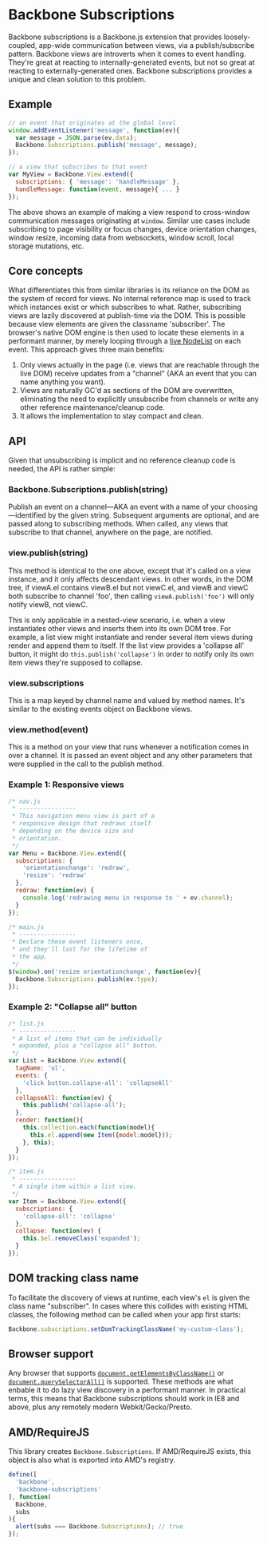 # Backbone Subscriptions

Backbone subscriptions is a Backbone.js extension that provides loosely-coupled, app-wide communication between views, via a publish/subscribe pattern.
Backbone views are introverts when it comes to event handling.
They're great at reacting to internally-generated events, but not so great at reacting to externally-generated ones.
Backbone subscriptions provides a unique and clean solution to this problem.

## Example

```javascript
// an event that originates at the global level
window.addEventListener('message', function(ev){
  var message = JSON.parse(ev.data);
  Backbone.Subscriptions.publish('message', message);
});

// a view that subscribes to that event
var MyView = Backbone.View.extend({
  subscriptions: { 'message': 'handleMessage' },
  handleMessage: function(event, message){ ... }
});
```

The above shows an example of making a view respond to cross-window communication messages originating at `window`.
Similar use cases include subscribing to page visibility or focus changes, device orientation changes, window resize, incoming data from websockets, window scroll, local storage mutations, etc.

## Core concepts

What differentiates this from similar libraries is its reliance on the DOM as the system of record for views.
No internal reference map is used to track which instances exist or which subscribes to what.
Rather, subscribing views are lazily discovered at publish-time via the DOM.
This is possible because view elements are given the classname 'subscriber'.
The browser's native DOM engine is then used to locate these elements in a performant manner, by merely looping through a [live NodeList](https://developer.mozilla.org/en-US/docs/Web/API/NodeList#A_.22live.22_collection) on each event.
This approach gives three main benefits:

 1. Only views actually in the page (i.e. views that are reachable through the live DOM) receive updates from a "channel" (AKA an event that you can name anything you want).
 2. Views are naturally GC'd as sections of the DOM are overwritten, eliminating the need to explicitly unsubscribe from channels or write any other reference maintenance/cleanup code.
 3. It allows the implementation to stay compact and clean.

## API

Given that unsubscribing is implicit and no reference cleanup code is needed, the API is rather simple:

### Backbone.Subscriptions.publish(string)

Publish an event on a channel—AKA an event with a name of your choosing—identified by the given string.
Subsequent arguments are optional, and are passed along to subscribing methods.
When called, any views that subscribe to that channel, anywhere on the page, are notified.

### view.publish(string)

This method is identical to the one above, except that it's called on a view instance, and it only affects descendant views.
In other words, in the DOM tree, if viewA.el contains viewB.el but not viewC.el, and viewB and viewC both subscribe to channel 'foo', then calling `viewA.publish('foo')` will only notify viewB, not viewC.

This is only applicable in a nested-view scenario, i.e. when a view instantiates other views and inserts them into its own DOM tree.
For example, a list view might instantiate and render several item views during render and append them to itself.
If the list view provides a 'collapse all' button, it might do `this.publish('collapse')` in order to notify only its own item views they're supposed to collapse.

### view.subscriptions

This is a map keyed by channel name and valued by method names.
It's similar to the existing events object on Backbone views.

### view.method(event)

This is a method on your view that runs whenever a notification comes in over a channel.
It is passed an event object and any other parameters that were supplied in the call to the publish method.

### Example 1: Responsive views

```javascript
/* nav.js
 * ----------------
 * This navigation menu view is part of a
 * responsive design that redraws itself
 * depending on the device size and
 * orientation.
 */
var Menu = Backbone.View.extend({
  subscriptions: {
    'orientationchange': 'redraw',
    'resize': 'redraw'
  },
  redraw: function(ev) {
    console.log('redrawing menu in response to ' + ev.channel);
  }
});

/* main.js
 * ----------------
 * Declare these event listeners once,
 * and they'll last for the lifetime of
 * the app.
 */
$(window).on('resize orientationchange', function(ev){
  Backbone.Subscriptions.publish(ev.type);
});
```

### Example 2: "Collapse all" button

```javascript
/* list.js
 * ----------------
 * A list of items that can be individually
 * expanded, plus a "collapse all" button.
 */
var List = Backbone.View.extend({
  tagName: 'ul',
  events: {
    'click button.collapse-all': 'collapseAll'
  },
  collapseAll: function(ev) {
    this.publish('collapse-all');
  },
  render: function(){
    this.collection.each(function(model){
      this.el.append(new Item({model:model}));
    }, this);
  }
});

/* item.js
 * ----------------
 * A single item within a list view.
 */
var Item = Backbone.View.extend({
  subscriptions: {
    'collapse-all': 'collapse'
  },
  collapse: function(ev) {
    this.$el.removeClass('expanded');
  }
});
```

## DOM tracking class name

To facilitate the discovery of views at runtime, each view's `el` is given the class name "subscriber". In cases where this collides with existing HTML classes, the following method can be called when your app first starts:

```javascript
Backbone.subscriptions.setDomTrackingClassName('my-custom-class');
```

## Browser support

Any browser that supports [`document.getElementsByClassName()`](https://developer.mozilla.org/en-US/docs/Web/API/document.getElementsByClassName) or [`document.querySelectorAll()`](http://www.w3.org/TR/selectors-api2/) is supported.
These methods are what enbable it to do lazy view discovery in a performant manner.
In practical terms, this means that Backbone subscriptions should work in IE8 and above, plus any remotely modern Webkit/Gecko/Presto.

## AMD/RequireJS

This library creates `Backbone.Subscriptions`. If AMD/RequireJS exists, this object is also what is exported into AMD's registry.

```javascript
define([
  'backbone',
  'backbone-subscriptions'
], function(
  Backbone,
  subs
){
  alert(subs === Backbone.Subscriptions); // true
});
```
